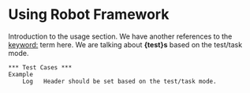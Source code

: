 # Using Robot Framework

Introduction to the usage section. We have another references to the <keyword:>
term here. We are talking about **{test}s** based on the test/task mode.

```robotframework
*** Test Cases ***
Example
    Log   Header should be set based on the test/task mode.
```
